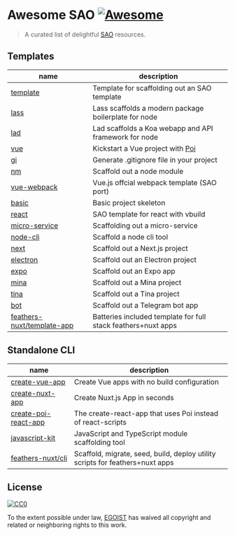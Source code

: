 # Awesome SAO [![Awesome](https://cdn.rawgit.com/sindresorhus/awesome/d7305f38d29fed78fa85652e3a63e154dd8e8829/media/badge.svg)](https://github.com/sindresorhus/awesome)

> A curated list of delightful [SAO](https://github.com/egoist/sao) resources.

## Templates

|name|description|
|---|---|
|[template](https://github.com/egoist/template-template)|Template for scaffolding out an SAO template|
|[lass](https://github.com/lassjs/lass)|Lass scaffolds a modern package boilerplate for node|
|[lad](https://github.com/ladjs/lad)|Lad scaffolds a Koa webapp and API framework for node|
|[vue](https://github.com/egoist/template-vue)|Kickstart a Vue project with [Poi](https://github.com/egoist/poi)|
|[gi](https://github.com/egoist/template-gi)|Generate .gitignore file in your project|
|[nm](https://github.com/egoist/template-nm)|Scaffold out a node module|
|[vue-webpack](https://github.com/egoist/template-vue-webpack)|Vue.js offcial webpack template (SAO port)|
|[basic](https://github.com/egoist/template-basic)|Basic project skeleton|
|[react](https://github.com/zcong1993/template-react)|SAO template for react with vbuild|
|[micro-service](https://github.com/tiaanduplessis/template-micro-service)|Scaffolding out a micro-service|
|[node-cli](https://github.com/therealklanni/template-node-cli)|Scaffold a node cli tool|
|[next](https://github.com/egoist/template-next)|Scaffold out a Next.js project|
|[electron](https://github.com/egoist/template-electron)|Scaffold out an Electron project|
|[expo](https://github.com/tiaanduplessis/template-expo)|Scaffold out an Expo app|
|[mina](https://github.com/tinajs/template-mina)|Scaffold out a Mina project|
|[tina](https://github.com/tinajs/template-tina)|Scaffold out a Tina project|
|[bot](https://github.com/Piterden/template-bot)|Scaffold out a Telegram bot app|
|[feathers-nuxt/template-app](https://github.com/feathers-nuxt/template-app)|Batteries included template for full stack feathers+nuxt apps|

## Standalone CLI

|name|description|
|---|---|
|[create-vue-app](https://github.com/vue-land/create-vue-app)|Create Vue apps with no build configuration|
|[create-nuxt-app](https://github.com/nuxt-community/create-nuxt-app)|Create Nuxt.js App in seconds|
|[create-poi-react-app](https://github.com/egoist/create-poi-react-app)|The create-react-app that uses Poi instead of react-scripts|
|[javascript-kit](https://github.com/friends-of-js/javascript-kit)|JavaScript and TypeScript module scaffolding tool|
|[feathers-nuxt/cli](https://github.com/feathers-nuxt/cli)|Scaffold, migrate, seed, build, deploy utility scripts for feathers+nuxt apps|

## License

[![CC0](http://mirrors.creativecommons.org/presskit/buttons/88x31/svg/cc-zero.svg)](https://creativecommons.org/publicdomain/zero/1.0/)

To the extent possible under law, [EGOIST](http://egoistian.com) has waived all copyright and related or neighboring rights to this work.
